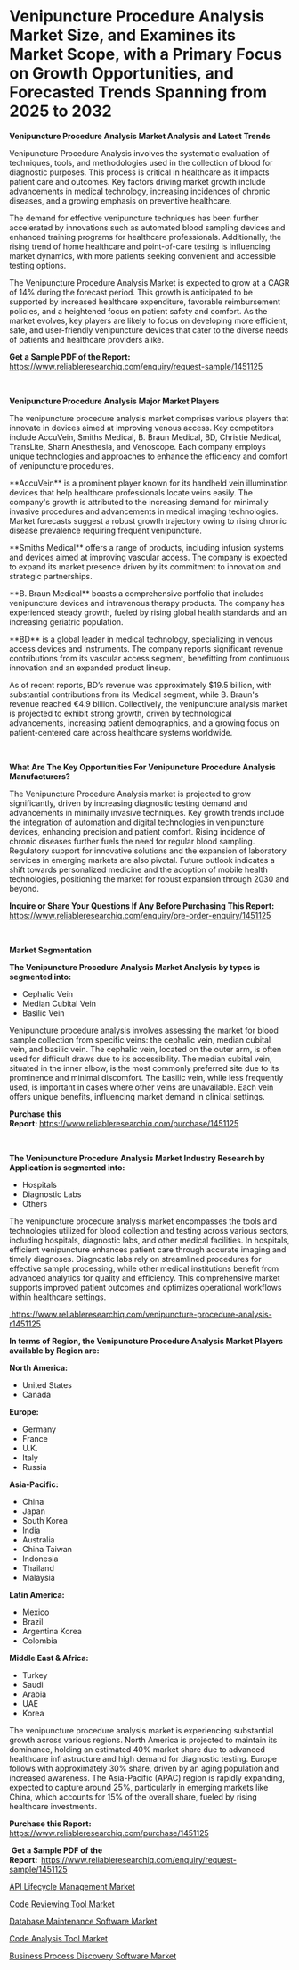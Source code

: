 <p><h1>Venipuncture Procedure Analysis Market Size, and Examines its Market Scope, with a Primary Focus on Growth Opportunities, and Forecasted Trends Spanning from 2025 to 2032</h1></p><p><strong>Venipuncture Procedure Analysis Market Analysis and Latest Trends</strong></p>
<p><p>Venipuncture Procedure Analysis involves the systematic evaluation of techniques, tools, and methodologies used in the collection of blood for diagnostic purposes. This process is critical in healthcare as it impacts patient care and outcomes. Key factors driving market growth include advancements in medical technology, increasing incidences of chronic diseases, and a growing emphasis on preventive healthcare. </p><p>The demand for effective venipuncture techniques has been further accelerated by innovations such as automated blood sampling devices and enhanced training programs for healthcare professionals. Additionally, the rising trend of home healthcare and point-of-care testing is influencing market dynamics, with more patients seeking convenient and accessible testing options. </p><p>The Venipuncture Procedure Analysis Market is expected to grow at a CAGR of 14% during the forecast period. This growth is anticipated to be supported by increased healthcare expenditure, favorable reimbursement policies, and a heightened focus on patient safety and comfort. As the market evolves, key players are likely to focus on developing more efficient, safe, and user-friendly venipuncture devices that cater to the diverse needs of patients and healthcare providers alike.</p></p>
<p><strong>Get a Sample PDF of the Report:&nbsp;</strong> <a href="https://www.reliableresearchiq.com/enquiry/request-sample/1451125?utm_campaign=973&utm_medium=2&utm_source=Github&utm_content=ia&utm_term=09032025&utm_id=venipuncture-procedure-analysis">https://www.reliableresearchiq.com/enquiry/request-sample/1451125</a></p>
<p>&nbsp;</p>
<p><strong>Venipuncture Procedure Analysis Major Market Players</strong></p>
<p><p>The venipuncture procedure analysis market comprises various players that innovate in devices aimed at improving venous access. Key competitors include AccuVein, Smiths Medical, B. Braun Medical, BD, Christie Medical, TransLite, Sharn Anesthesia, and Venoscope. Each company employs unique technologies and approaches to enhance the efficiency and comfort of venipuncture procedures.</p><p>**AccuVein** is a prominent player known for its handheld vein illumination devices that help healthcare professionals locate veins easily. The company's growth is attributed to the increasing demand for minimally invasive procedures and advancements in medical imaging technologies. Market forecasts suggest a robust growth trajectory owing to rising chronic disease prevalence requiring frequent venipuncture.</p><p>**Smiths Medical** offers a range of products, including infusion systems and devices aimed at improving vascular access. The company is expected to expand its market presence driven by its commitment to innovation and strategic partnerships. </p><p>**B. Braun Medical** boasts a comprehensive portfolio that includes venipuncture devices and intravenous therapy products. The company has experienced steady growth, fueled by rising global health standards and an increasing geriatric population. </p><p>**BD** is a global leader in medical technology, specializing in venous access devices and instruments. The company reports significant revenue contributions from its vascular access segment, benefitting from continuous innovation and an expanded product lineup.</p><p>As of recent reports, BD’s revenue was approximately $19.5 billion, with substantial contributions from its Medical segment, while B. Braun's revenue reached €4.9 billion. Collectively, the venipuncture analysis market is projected to exhibit strong growth, driven by technological advancements, increasing patient demographics, and a growing focus on patient-centered care across healthcare systems worldwide.</p></p>
<p>&nbsp;</p>
<p><strong>What Are The Key Opportunities For Venipuncture Procedure Analysis Manufacturers?</strong></p>
<p><p>The Venipuncture Procedure Analysis market is projected to grow significantly, driven by increasing diagnostic testing demand and advancements in minimally invasive techniques. Key growth trends include the integration of automation and digital technologies in venipuncture devices, enhancing precision and patient comfort. Rising incidence of chronic diseases further fuels the need for regular blood sampling. Regulatory support for innovative solutions and the expansion of laboratory services in emerging markets are also pivotal. Future outlook indicates a shift towards personalized medicine and the adoption of mobile health technologies, positioning the market for robust expansion through 2030 and beyond.</p></p>
<p><strong>Inquire or Share Your Questions If Any Before Purchasing This Report:</strong> <a href="https://www.reliableresearchiq.com/enquiry/pre-order-enquiry/1451125?utm_campaign=973&utm_medium=2&utm_source=Github&utm_content=ia&utm_term=09032025&utm_id=venipuncture-procedure-analysis">https://www.reliableresearchiq.com/enquiry/pre-order-enquiry/1451125</a></p>
<p>&nbsp;</p>
<p><strong>Market Segmentation</strong></p>
<p><strong>The Venipuncture Procedure Analysis Market Analysis by types is segmented into:</strong></p>
<p><ul><li>Cephalic Vein</li><li>Median Cubital Vein</li><li>Basilic Vein</li></ul></p>
<p><p>Venipuncture procedure analysis involves assessing the market for blood sample collection from specific veins: the cephalic vein, median cubital vein, and basilic vein. The cephalic vein, located on the outer arm, is often used for difficult draws due to its accessibility. The median cubital vein, situated in the inner elbow, is the most commonly preferred site due to its prominence and minimal discomfort. The basilic vein, while less frequently used, is important in cases where other veins are unavailable. Each vein offers unique benefits, influencing market demand in clinical settings.</p></p>
<p><strong>Purchase this Report:&nbsp;</strong><a href="https://www.reliableresearchiq.com/purchase/1451125?utm_campaign=973&utm_medium=2&utm_source=Github&utm_content=ia&utm_term=09032025&utm_id=venipuncture-procedure-analysis">https://www.reliableresearchiq.com/purchase/1451125</a></p>
<p>&nbsp;</p>
<p><strong>The Venipuncture Procedure Analysis Market Industry Research by Application is segmented into:</strong></p>
<p><ul><li>Hospitals</li><li>Diagnostic Labs</li><li>Others</li></ul></p>
<p><p>The venipuncture procedure analysis market encompasses the tools and technologies utilized for blood collection and testing across various sectors, including hospitals, diagnostic labs, and other medical facilities. In hospitals, efficient venipuncture enhances patient care through accurate imaging and timely diagnoses. Diagnostic labs rely on streamlined procedures for effective sample processing, while other medical institutions benefit from advanced analytics for quality and efficiency. This comprehensive market supports improved patient outcomes and optimizes operational workflows within healthcare settings.</p></p>
<p><a href="https://www.reliableresearchiq.com/venipuncture-procedure-analysis-r1451125?utm_campaign=973&utm_medium=2&utm_source=Github&utm_content=ia&utm_term=09032025&utm_id=venipuncture-procedure-analysis">&nbsp;https://www.reliableresearchiq.com/venipuncture-procedure-analysis-r1451125</a></p>
<p><strong>In terms of Region, the Venipuncture Procedure Analysis Market Players available by Region are:</strong></p>
<p>
    <p> <strong> North America: </strong>
        <ul>
            <li>United States</li>
            <li>Canada</li>
        </ul>
        </p> 
    <p> <strong> Europe: </strong>
        <ul>
            <li>Germany</li>
            <li>France</li>
            <li>U.K.</li>
            <li>Italy</li>
            <li>Russia</li>
        </ul>
        </p> 
    <p> <strong> Asia-Pacific: </strong>
        <ul>
            <li>China</li>
            <li>Japan</li>
            <li>South Korea</li>
            <li>India</li>
            <li>Australia</li>
            <li>China Taiwan</li>
            <li>Indonesia</li>
            <li>Thailand</li>
            <li>Malaysia</li>
        </ul>
        </p> 
    <p> <strong> Latin America: </strong>
        <ul>
            <li>Mexico</li>
            <li>Brazil</li>
            <li>Argentina Korea</li>
            <li>Colombia</li>
        </ul>
        </p> 
    <p> <strong> Middle East & Africa: </strong>
        <ul>
            <li>Turkey</li>
            <li>Saudi</li>
            <li>Arabia</li>
            <li>UAE</li>
            <li>Korea</li>
        </ul>
    </p>
    </p>
<p><p>The venipuncture procedure analysis market is experiencing substantial growth across various regions. North America is projected to maintain its dominance, holding an estimated 40% market share due to advanced healthcare infrastructure and high demand for diagnostic testing. Europe follows with approximately 30% share, driven by an aging population and increased awareness. The Asia-Pacific (APAC) region is rapidly expanding, expected to capture around 25%, particularly in emerging markets like China, which accounts for 15% of the overall share, fueled by rising healthcare investments.</p></p>
<p><strong>Purchase this Report: </strong><a href="https://www.reliableresearchiq.com/purchase/1451125?utm_campaign=973&utm_medium=2&utm_source=Github&utm_content=ia&utm_term=09032025&utm_id=venipuncture-procedure-analysis">https://www.reliableresearchiq.com/purchase/1451125</a></p>
<p>&nbsp;<strong>Get a Sample PDF of the Report:&nbsp;&nbsp;</strong><a href="https://www.reliableresearchiq.com/enquiry/request-sample/1451125?utm_campaign=973&utm_medium=2&utm_source=Github&utm_content=ia&utm_term=09032025&utm_id=venipuncture-procedure-analysis">https://www.reliableresearchiq.com/enquiry/request-sample/1451125</a></p>
<p><strong></strong></p>
<p><p><a href="https://github.com/oshodikurc/Market-Research-Report-List-1/blob/main/api-lifecycle-management-market.md?utm_campaign=973&utm_medium=2&utm_source=Github&utm_content=ia&utm_term=09032025&utm_id=venipuncture-procedure-analysis">API Lifecycle Management Market</a></p><p><a href="https://github.com/ajegiobitsa/Market-Research-Report-List-1/blob/main/code-reviewing-tool-market.md?utm_campaign=973&utm_medium=2&utm_source=Github&utm_content=ia&utm_term=09032025&utm_id=venipuncture-procedure-analysis">Code Reviewing Tool Market</a></p><p><a href="https://github.com/arifasabeygb/Market-Research-Report-List-1/blob/main/database-maintenance-software-market.md?utm_campaign=973&utm_medium=2&utm_source=Github&utm_content=ia&utm_term=09032025&utm_id=venipuncture-procedure-analysis">Database Maintenance Software Market</a></p><p><a href="https://github.com/ocambdidarhz/Market-Research-Report-List-1/blob/main/code-analysis-tool-market.md?utm_campaign=973&utm_medium=2&utm_source=Github&utm_content=ia&utm_term=09032025&utm_id=venipuncture-procedure-analysis">Code Analysis Tool Market</a></p><p><a href="https://github.com/aslinalirey9/Market-Research-Report-List-1/blob/main/business-process-discovery-software-market.md?utm_campaign=973&utm_medium=2&utm_source=Github&utm_content=ia&utm_term=09032025&utm_id=venipuncture-procedure-analysis">Business Process Discovery Software Market</a></p></p>